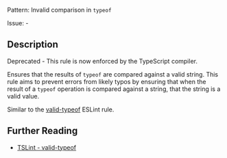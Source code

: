 Pattern: Invalid comparison in `typeof`

Issue: -

## Description

Deprecated - This rule is now enforced by the TypeScript compiler.

Ensures that the results of `typeof` are compared against a valid string.
This rule aims to prevent errors from likely typos by ensuring that when
the result of a `typeof` operation is compared against a string, that the
string is a valid value. 

Similar to the [valid-typeof](https://eslint.org/docs/rules/valid-typeof) ESLint rule.

## Further Reading

* [TSLint - valid-typeof](https://github.com/microsoft/tslint-microsoft-contrib/blob/master/README.md#supported-rules)